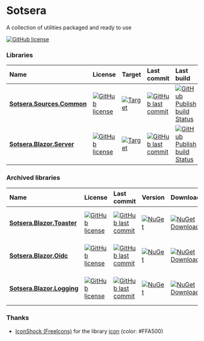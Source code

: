 # Sotsera

A collection of utilities packaged and ready to use

[![GitHub license](https://img.shields.io/github/license/sotsera/.github)](https://github.com/sotsera/.github/actions/blob/main/LICENSE)

### Libraries

| Name | License | Target | Last commit | Last build | Version |
| :--- | :-- | :-- | :-- | :-- | :-- |
| **[Sotsera.Sources.Common](https://github.com/sotsera/sotsera.sources.common)** | [![GitHub license](https://img.shields.io/github/license/sotsera/sotsera.sources.common)](https://github.com/sotsera/sotsera.sources.common/actions/blob/main/LICENSE) | [![Target](https://img.shields.io/static/v1?label=target&message=net9.0&color=512bd4&logo=.net&style=flat-square)](https://github.com/sotsera/sotsera.sources.common) | [![GitHub last commit](https://img.shields.io/github/last-commit/sotsera/sotsera.sources.common?display_timestamp=committer&style=flat)](https://github.com/sotsera/sotsera.sources.common) | [![GitHub Publish build Status](https://img.shields.io/github/actions/workflow/status/sotsera/sotsera.blazor.server/publish-nuget-on-tag.yml?style=flat-square)](https://github.com/sotsera/sotsera.sources.common) | [![NuGet](https://img.shields.io/nuget/v/sotsera.sources.common.svg)](https://www.nuget.org/packages/sotsera.sources.common/)
| **[Sotsera.Blazor.Server](https://github.com/sotsera/sotsera.blazor.server)** | [![GitHub license](https://img.shields.io/github/license/sotsera/sotsera.blazor.server)](https://github.com/sotsera/sotsera.blazor.server/actions/blob/main/LICENSE) | [![Target](https://img.shields.io/static/v1?label=target&message=net9.0&color=512bd4&logo=.net&style=flat-square)](https://github.com/sotsera/sotsera.sources.common) | [![GitHub last commit](https://img.shields.io/github/last-commit/sotsera/sotsera.blazor.server?display_timestamp=committer&style=flat)](https://github.com/sotsera/sotsera.blazor.server) | [![GitHub Publish build Status](https://img.shields.io/github/actions/workflow/status/sotsera/sotsera.blazor.server/publish-nuget-on-tag.yml?style=flat-square)](https://github.com/sotsera/sotsera.blazor.server) | [![NuGet](https://img.shields.io/nuget/v/sotsera.blazor.server.svg)](https://www.nuget.org/packages/sotsera.blazor.server/)


### Archived libraries

| Name | License | Last commit | Version | Downloads | Stars |
| :--- | :-- | :-- | :-- | :-- | :-- |
| **[Sotsera.Blazor.Toaster](https://github.com/sotsera/sotsera.blazor.toaster)** | [![GitHub license](https://img.shields.io/github/license/sotsera/sotsera.blazor.toaster)](https://github.com/sotsera/sotsera.blazor.toaster/actions/blob/main/LICENSE) | [![GitHub last commit](https://img.shields.io/github/last-commit/sotsera/sotsera.blazor.toaster?display_timestamp=committer&style=flat)](https://github.com/sotsera/sotsera.blazor.toaster) | [![NuGet](https://img.shields.io/nuget/v/sotsera.blazor.toaster.svg)](https://www.nuget.org/packages/sotsera.blazor.toaster/) | [![NuGet Downloads](https://img.shields.io/nuget/dt/sotsera.blazor.toaster?style=flat)](https://www.nuget.org/packages/sotsera.blazor.toaster/) | [![GitHub Repo stars](https://img.shields.io/github/stars/sotsera/sotsera.blazor.toaster?style=flat)](https://github.com/sotsera/sotsera.blazor.toaster)
| **[Sotsera.Blazor.Oidc](https://github.com/sotsera/sotsera.blazor.oidc)** | [![GitHub license](https://img.shields.io/github/license/sotsera/sotsera.blazor.oidc)](https://github.com/sotsera/sotsera.blazor.oidc/actions/blob/main/LICENSE) | [![GitHub last commit](https://img.shields.io/github/last-commit/sotsera/sotsera.blazor.oidc?display_timestamp=committer&style=flat)](https://github.com/sotsera/sotsera.blazor.oidc) | [![NuGet](https://img.shields.io/nuget/v/sotsera.blazor.oidc.svg)](https://www.nuget.org/packages/sotsera.blazor.oidc/) | [![NuGet Downloads](https://img.shields.io/nuget/dt/sotsera.blazor.oidc?style=flat)](https://www.nuget.org/packages/sotsera.blazor.oidc/) | [![GitHub Repo stars](https://img.shields.io/github/stars/sotsera/sotsera.blazor.oidc?style=flat)](https://github.com/sotsera/sotsera.blazor.oidc)
| **[Sotsera.Blazor.Logging](https://github.com/sotsera/sotsera.blazor.logging)** | [![GitHub license](https://img.shields.io/github/license/sotsera/sotsera.blazor.logging)](https://github.com/sotsera/sotsera.blazor.logging/actions/blob/main/LICENSE) | [![GitHub last commit](https://img.shields.io/github/last-commit/sotsera/sotsera.blazor.logging?display_timestamp=committer&style=flat)](https://github.com/sotsera/sotsera.blazor.logging) | [![NuGet](https://img.shields.io/nuget/v/sotsera.blazor.logging.svg)](https://www.nuget.org/packages/sotsera.blazor.logging/) | [![NuGet Downloads](https://img.shields.io/nuget/dt/sotsera.blazor.logging?style=flat)](https://www.nuget.org/packages/sotsera.blazor.logging/) | [![GitHub Repo stars](https://img.shields.io/github/stars/sotsera/sotsera.blazor.logging?style=flat)](https://github.com/sotsera/sotsera.blazor.logging)



### Thanks

- [IconShock (FreeIcons)](https://www.iconshock.com/freeicons/) for the library [icon](https://www.iconshock.com/freeicons/sun-horizon-duotone) (color: #FFA500)
